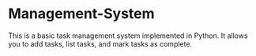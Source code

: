 # Management-System
This is a basic task management system implemented in Python. It allows you to add tasks, list tasks, and mark tasks as complete.
